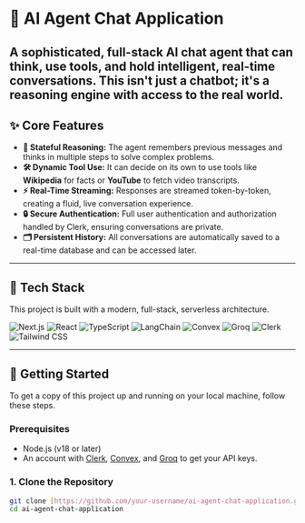 # 🤖 AI Agent Chat Application

A sophisticated, full-stack AI chat agent that can think, use tools, and hold intelligent, real-time conversations. This isn't just a chatbot; it's a reasoning engine with access to the real world.
---

## ✨ Core Features

* **🧠 Stateful Reasoning:** The agent remembers previous messages and thinks in multiple steps to solve complex problems.
* **🛠️ Dynamic Tool Use:** It can decide on its own to use tools like **Wikipedia** for facts or **YouTube** to fetch video transcripts.
* **⚡ Real-Time Streaming:** Responses are streamed token-by-token, creating a fluid, live conversation experience.
* **🔒 Secure Authentication:** Full user authentication and authorization handled by Clerk, ensuring conversations are private.
* **🗂️ Persistent History:** All conversations are automatically saved to a real-time database and can be accessed later.

---

## 🚀 Tech Stack

This project is built with a modern, full-stack, serverless architecture.

![Next.js](https://img.shields.io/badge/Next.js-000000?style=for-the-badge&logo=nextdotjs&logoColor=white)
![React](https://img.shields.io/badge/React-20232A?style=for-the-badge&logo=react&logoColor=61DAFB)
![TypeScript](https://img.shields.io/badge/TypeScript-3178C6?style=for-the-badge&logo=typescript&logoColor=white)
![LangChain](https://img.shields.io/badge/LangChain-1E90FF?style=for-the-badge&logo=chain&logoColor=white)
![Convex](https://img.shields.io/badge/Convex-1A1A1A?style=for-the-badge&logo=convex&logoColor=white)
![Groq](https://img.shields.io/badge/Groq-00C2FF?style=for-the-badge&logo=groq&logoColor=white)
![Clerk](https://img.shields.io/badge/Clerk-6C47FF?style=for-the-badge&logo=clerk&logoColor=white)
![Tailwind CSS](https://img.shields.io/badge/Tailwind_CSS-06B6D4?style=for-the-badge&logo=tailwindcss&logoColor=white)

---

## 🔧 Getting Started

To get a copy of this project up and running on your local machine, follow these steps.

### Prerequisites

* Node.js (v18 or later)
* An account with [Clerk](https://clerk.com/), [Convex](https://convex.dev/), and [Groq](https://groq.com/) to get your API keys.

### 1. Clone the Repository

```bash
git clone [https://github.com/your-username/ai-agent-chat-application.git](https://github.com/your-username/ai-agent-chat-application.git)
cd ai-agent-chat-application
